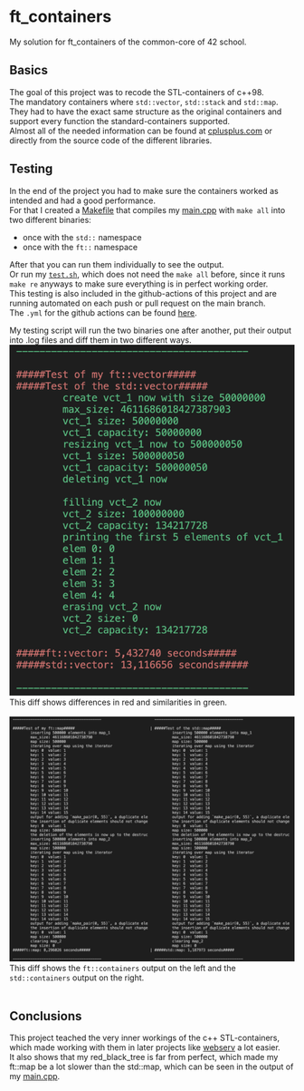 # ft_containers
My solution for ft_containers of the common-core of 42 school.

## Basics
The goal of this project was to recode the STL-containers of c++98.<br>
The mandatory containers where `std::vector`, `std::stack` and `std::map`.<br>
They had to have the exact same structure as the original containers and support every function the standard-containers supported.<br>
Almost all of the needed information can be found at [cplusplus.com](https://cplusplus.com/reference/stl/) or directly from the source code of the different libraries.<br>

## Testing
In the end of the project you had to make sure the containers worked as intended and had a good performance.<br>
For that I created a [Makefile](/Makefile) that compiles my [main.cpp](/src/main.cpp) with `make all` into two different binaries:
 - once with the `std::` namespace
 - once with the `ft::` namespace


After that you can run them individually to see the output.<br>
Or run my [`test.sh`](/test.sh), which does not need the `make all` before, since it runs `make re` anyways to make sure everything is in perfect working order.<br>
This testing is also included in the github-actions of this project and are running automated on each push or pull request on the main branch.<br>
The `.yml` for the github actions can be found [here](/.github/workflows/c-cpp.yml).


My testing script will run the two binaries one after another, put their output into .log files and diff them in two different ways.<br>
![diff1](/readme_additions/diff1.png)<br>
This diff shows differences in red and similarities in green.<br>
<br>
![diff2](/readme_additions/diff2.png)<br>
This diff shows the `ft::containers` output on the left and the `std::containers` output on the right.<br>
<br>
## Conclusions
This project teached the very inner workings of the c++ STL-containers, which made working with them in later projects like [webserv](https://github.com/tblaase/webserv) a lot easier.<br>
It also shows that my red_black_tree is far from perfect, which made my ft::map be a lot slower than the std::map, which can be seen in the output of my [main.cpp](/src/main.cpp).<br>
